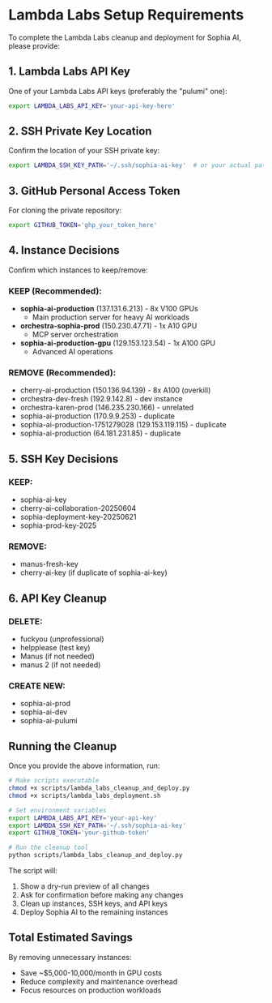 # Lambda Labs Setup Requirements

To complete the Lambda Labs cleanup and deployment for Sophia AI, please provide:

## 1. Lambda Labs API Key
One of your Lambda Labs API keys (preferably the "pulumi" one):
```bash
export LAMBDA_LABS_API_KEY='your-api-key-here'
```

## 2. SSH Private Key Location
Confirm the location of your SSH private key:
```bash
export LAMBDA_SSH_KEY_PATH='~/.ssh/sophia-ai-key'  # or your actual path
```

## 3. GitHub Personal Access Token
For cloning the private repository:
```bash
export GITHUB_TOKEN='ghp_your_token_here'
```

## 4. Instance Decisions
Confirm which instances to keep/remove:

### KEEP (Recommended):
- **sophia-ai-production** (137.131.6.213) - 8x V100 GPUs
  - Main production server for heavy AI workloads
- **orchestra-sophia-prod** (150.230.47.71) - 1x A10 GPU
  - MCP server orchestration
- **sophia-ai-production-gpu** (129.153.123.54) - 1x A100 GPU
  - Advanced AI operations

### REMOVE (Recommended):
- cherry-ai-production (150.136.94.139) - 8x A100 (overkill)
- orchestra-dev-fresh (192.9.142.8) - dev instance
- orchestra-karen-prod (146.235.230.166) - unrelated
- sophia-ai-production (170.9.9.253) - duplicate
- sophia-ai-production-1751279028 (129.153.119.115) - duplicate
- sophia-ai-production (64.181.231.85) - duplicate

## 5. SSH Key Decisions

### KEEP:
- sophia-ai-key
- cherry-ai-collaboration-20250604
- sophia-deployment-key-20250621
- sophia-prod-key-2025

### REMOVE:
- manus-fresh-key
- cherry-ai-key (if duplicate of sophia-ai-key)

## 6. API Key Cleanup

### DELETE:
- fuckyou (unprofessional)
- helpplease (test key)
- Manus (if not needed)
- manus 2 (if not needed)

### CREATE NEW:
- sophia-ai-prod
- sophia-ai-dev
- sophia-ai-pulumi

## Running the Cleanup

Once you provide the above information, run:

```bash
# Make scripts executable
chmod +x scripts/lambda_labs_cleanup_and_deploy.py
chmod +x scripts/lambda_labs_deployment.sh

# Set environment variables
export LAMBDA_LABS_API_KEY='your-api-key'
export LAMBDA_SSH_KEY_PATH='~/.ssh/sophia-ai-key'
export GITHUB_TOKEN='your-github-token'

# Run the cleanup tool
python scripts/lambda_labs_cleanup_and_deploy.py
```

The script will:
1. Show a dry-run preview of all changes
2. Ask for confirmation before making any changes
3. Clean up instances, SSH keys, and API keys
4. Deploy Sophia AI to the remaining instances

## Total Estimated Savings

By removing unnecessary instances:
- Save ~$5,000-10,000/month in GPU costs
- Reduce complexity and maintenance overhead
- Focus resources on production workloads
